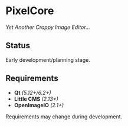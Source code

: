 # PixelCore

*Yet Another Crappy Image Editor...*

## Status

Early development/planning stage.

## Requirements

 * **Qt** *(5.12+/6.2+)*
 * **Little CMS** *(2.13+)*
 * **OpenImageIO** *(2.1+)*

 Requirements may change during development.
